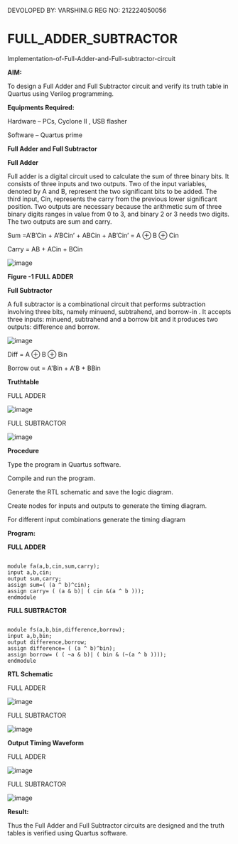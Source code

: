 DEVOLOPED BY: VARSHINI.G
REG NO: 212224050056




# FULL_ADDER_SUBTRACTOR

Implementation-of-Full-Adder-and-Full-subtractor-circuit

**AIM:**

To design a Full Adder and Full Subtractor circuit and verify its truth table in Quartus using Verilog programming.

**Equipments Required:**

Hardware – PCs, Cyclone II , USB flasher

Software – Quartus prime

**Full Adder and Full Subtractor**

**Full Adder**

Full adder is a digital circuit used to calculate the sum of three binary bits. It consists of three inputs and two outputs. Two of the input variables, denoted by A and B, represent the two significant bits to be added. The third input, Cin, represents the carry from the previous lower significant position. Two outputs are necessary because the arithmetic sum of three binary digits ranges in value from 0 to 3, and binary 2 or 3 needs two digits. The two outputs are sum and carry.

Sum =A’B’Cin + A’BCin’ + ABCin + AB’Cin’ = A ⊕ B ⊕ Cin 

Carry = AB + ACin + BCin

![image](https://github.com/naavaneetha/FULL_ADDER_SUBTRACTOR/assets/154305477/0f30ba51-5ffb-4198-845f-18e054f675e7)

**Figure -1 FULL ADDER**

**Full Subtractor**

A full subtractor is a combinational circuit that performs subtraction involving three bits, namely minuend, subtrahend, and borrow-in . It accepts three inputs: minuend, subtrahend and a borrow bit and it produces two outputs: difference and borrow.

![image](https://github.com/naavaneetha/FULL_ADDER_SUBTRACTOR/assets/154305477/02b24f51-ab51-4304-9ad6-7b81ffc1ead5)

Diff = A ⊕ B ⊕ Bin 

Borrow out = A'Bin + A'B + BBin

**Truthtable**

FULL ADDER 

![image](https://github.com/user-attachments/assets/026a22d1-a0b6-43e2-bbf2-861ff7719d05)

FULL SUBTRACTOR 

![image](https://github.com/user-attachments/assets/437c175b-f03c-49e4-8f6a-394013dd7304)

**Procedure**

 Type the program in Quartus software.

Compile and run the program.

Generate the RTL schematic and save the logic diagram.

Create nodes for inputs and outputs to generate the timing diagram.

For different input combinations generate the timing diagram

**Program:**


**FULL ADDER**

~~~

module fa(a,b,cin,sum,carry);
input a,b,cin;
output sum,carry;
assign sum=( (a ^ b)^cin);
assign carry= ( (a & b)| ( cin &(a ^ b )));
endmodule
~~~
**FULL SUBTRACTOR**
~~~

module fs(a,b,bin,difference,borrow);
input a,b,bin;
output difference,borrow;
assign difference= ( (a ^ b)^bin);
assign borrow= ( ( ~a & b)| ( bin & (~(a ^ b ))));
endmodule

~~~
**RTL Schematic**

FULL ADDER 


![image](https://github.com/user-attachments/assets/ba25d6cd-eec3-4584-8455-fc2c04691c6e)

FULL SUBTRACTOR 

![image](https://github.com/user-attachments/assets/b4ede25b-39c2-40bb-9047-c1e919d29b37)

**Output Timing Waveform**


FULL ADDER 

![image](https://github.com/user-attachments/assets/80e27046-b5da-448b-87ad-185ce7d55517)


FULL SUBTRACTOR 

![image](https://github.com/user-attachments/assets/150a9770-30a7-44cf-a7d3-c841cac99e9a)

**Result:**

Thus the Full Adder and Full Subtractor circuits are designed and the truth tables is verified using Quartus software.



